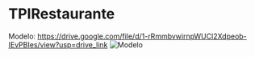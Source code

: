 # TPIRestaurante
Modelo: https://drive.google.com/file/d/1-rRmmbvwirnpWUCl2Xdpeob-IEvPBIes/view?usp=drive_link
![Modelo](https://drive.google.com/file/d/1-rRmmbvwirnpWUCl2Xdpeob-IEvPBIes/view?usp=drive_link)
